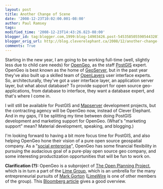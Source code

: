 ```yaml
---
layout: post
title: Another Change of Scene
date: '2008-12-23T10:02:00.001-08:00'
author: Paul Ramsey
tags: 
modified_time: '2008-12-23T14:43:26.823-08:00'
blogger_id: tag:blogger.com,1999:blog-14903426.post-5453585055905443207
blogger_orig_url: http://blog.cleverelephant.ca/2008/12/another-change-of-scene.html
comments: True
---
```


Starting in the new year, I am going to be working full-time (well, slightly less due to child care needs) for [OpenGeo](http://www.opengeo.org/), as the staff [PostGIS](http://postgis.refractions.net/) expert.  OpenGeo is best known as the home of [GeoServer](http://www.geoserver.org/), but in the past year they've also built up a skilled team of [OpenLayers](http://www.openlayers.org/) user interface experts.  So, architecturally, they've got a user interface layer, an application server layer, but what about database?  To provide support for open source geo-applications, from database to interface, they want a database expert, and that's where I come in.

I will still be available for PostGIS and [Mapserver](http://mapserver.osgeo.org/) development projects, but the contracting agency will be OpenGeo now, instead of Clever Elephant. And in my gaps, I'll be splitting my time between doing PostGIS development and marketing support for OpenGeo. (What's "marketing support" mean? Material development, speaking, and blogging.)

I'm looking forward to having a bit more focus time for PostGIS, and also helping OpenGeo hone their vision of a pure open source geospatial company. As a "[social enterprise](http://cholmes.wordpress.com/2008/06/18/social-biz/)", OpenGeo has some financial flexibility in pursuing the audacious goal of a pure-play open source geo company, and some interesting productization opportunities that will be fun to work on.

**Clarification (?):** OpenGeo is a subproject of [The Open Planning Project](http://topp.openplans.org/), which is in turn a part of the [Lime Group](http://www.limegroup.com/), which is an umbrella for the many entrepreneurial pursuits of [Mark Gorton](http://en.wikipedia.org/wiki/Mark_Gorton) ([LimeWire](http://www.limewire.com/) is one of other members of the group). This [Bloomberg article](http://www.bloomberg.com/apps/news?pid=20601109&sid=aI7Vgoya5Bak&refer=exclusive) gives a good overview.

